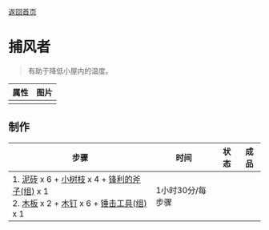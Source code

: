 [返回首页](index.md)  
# 捕风者  
> 有助于降低小屋内的温度。  
  
  属性  |   图片   
 ----  |  ----:   
   |  ![]()   
  
## 制作  
步骤  |  时间  |  状态  |  成品  
----  |  ----  |  ----  |  ----  
1. [泥砖](MudBrick.md) x 6 + [小树枝](Sticks.md) x 4 + [锋利的斧子(组)](GpTag_AxeAdv.md) x 1<br>2. [木板](Plank.md) x 2 + [木钉](Treenail.md) x 6 + [锤击工具(组)](GpTag_Hammer.md) x 1  |  1小时30分/每步骤  |    |    
